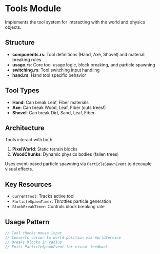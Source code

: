 # Tools Module

Implements the tool system for interacting with the world and physics objects.

## Structure

- **components.rs**: Tool definitions (Hand, Axe, Shovel) and material breaking rules
- **usage.rs**: Core tool usage logic, block breaking, and particle spawning
- **switching.rs**: Tool switching input handling
- **hand.rs**: Hand tool specific behavior

## Tool Types

- **Hand**: Can break Leaf, Fiber materials
- **Axe**: Can break Wood, Leaf, Fiber (cuts trees!)
- **Shovel**: Can break Dirt, Sand, Leaf, Fiber

## Architecture

Tools interact with both:
1. **PixelWorld**: Static terrain blocks
2. **WoodChunks**: Dynamic physics bodies (fallen trees)

Uses event-based particle spawning via `ParticleSpawnEvent` to decouple visual effects.

## Key Resources

- `CurrentTool`: Tracks active tool
- `ParticleSpawnTimer`: Throttles particle generation
- `BlockBreakTimer`: Controls block breaking rate

## Usage Pattern

```rust
// Tool checks mouse input
// Converts cursor to world position via WorldService
// Breaks blocks in radius
// Emits ParticleSpawnEvent for visual feedback
```
